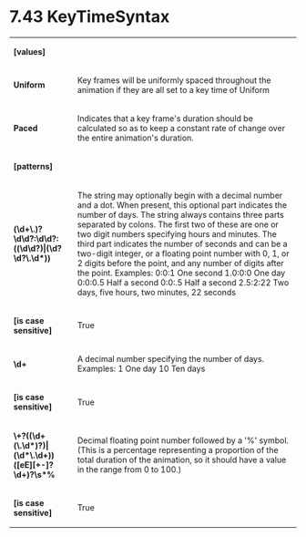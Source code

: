 <html dir="LTR" xmlns:mshelp="http://msdn.microsoft.com/mshelp" xmlns:ddue="http://ddue.schemas.microsoft.com/authoring/2003/5" xmlns:xlink="http://www.w3.org/1999/xlink" xmlns:tool="http://www.microsoft.com/tooltip"><body><input type="hidden" id="userDataCache" class="userDataStyle"><input type="hidden" id="hiddenScrollOffset"><img id="dropDownImage" style="display:none; height:0; width:0;" src="../local/drpdown.gif"><img id="dropDownHoverImage" style="display:none; height:0; width:0;" src="../local/drpdown_orange.gif"><img id="collapseImage" style="display:none; height:0; width:0;" src="../local/collapse.gif"><img id="expandImage" style="display:none; height:0; width:0;" src="../local/exp.gif"><img id="collapseAllImage" style="display:none; height:0; width:0;" src="../local/collall.gif"><img id="expandAllImage" style="display:none; height:0; width:0;" src="../local/expall.gif"><img id="copyImage" style="display:none; height:0; width:0;" src="../local/copycode.gif"><img id="copyHoverImage" style="display:none; height:0; width:0;" src="../local/copycodeHighlight.gif"><div id="header"><h1 class="heading">7.43 KeyTimeSyntax</h1></div><div id="mainSection"><div id="mainBody"><div id="allHistory" class="saveHistory" onsave="saveAll()" onload="loadAll()"></div>




<p xmlns:wsd="http://wsdev.schemas.microsoft.com/authoring/2008/2" xmlns:msxsl="urn:schemas-microsoft-com:xslt" xmlns:script="urn:script" xmlns:build="urn:build">
<div id="sectionSection0" class="section" name="collapseableSection"><content xmlns="http://ddue.schemas.microsoft.com/authoring/2003/5" xmlns:wsd="http://wsdev.schemas.microsoft.com/authoring/2008/2" xmlns:msxsl="urn:schemas-microsoft-com:xslt" xmlns:script="urn:script" xmlns:build="urn:build">
				</content></div><div id="sectionSection1" class="section" name="collapseableSection"><content xmlns="http://ddue.schemas.microsoft.com/authoring/2003/5" xmlns:wsd="http://wsdev.schemas.microsoft.com/authoring/2008/2" xmlns:msxsl="urn:schemas-microsoft-com:xslt" xmlns:script="urn:script" xmlns:build="urn:build">
					<p xmlns=""><b></b></p><table class="ProtocolAuthoredTable" xmlns=""><tr>
								<td>
									<p>
										<b>[values]</b>
									</p>
								</td>
								<td>
								</td>
							</tr><tr>
							<td>
								<p>
									<b>Uniform</b>
								</p>
							</td>
							<td>
								<p>Key frames will be uniformly spaced throughout the animation if they are all set to a key time of Uniform</p>
							</td>
						</tr><tr>
							<td>
								<p>
									<b>Paced</b>
								</p>
							</td>
							<td>
								<p>Indicates that a key frame's duration should be calculated so as to keep a constant rate of change over the entire animation's duration.</p>
							</td>
						</tr><tr>
							<td>
								<p>
									<b>[patterns]</b>
								</p>
							</td>
							<td>
							</td>
						</tr><tr>
							<td>
								<p>
									<b>(\d+\.)?\d\d?:\d\d?:((\d\d?)|(\d?\d?\.\d*))</b>
								</p>
							</td>
							<td>
								<p>The string may optionally begin with a decimal number and a dot. When present, this optional part indicates the number of days. The string always contains three parts separated by colons. The first two of these are one or two digit numbers specifying hours and minutes. The third part indicates the number of seconds and can be a two-digit integer, or a floating point number with 0, 1, or 2 digits before the point, and any number of digits after the point. Examples: 0:0:1 One second 1.0:0:0 One day 0:0:0.5 Half a second 0:0:.5 Half a second 2.5:2:22 Two days, five hours, two minutes, 22 seconds</p>
							</td>
						</tr><tr>
							<td>
								<p>
									<b>[is case sensitive]</b>
								</p>
							</td>
							<td>
								<p>True</p>
							</td>
						</tr><tr>
							<td>
								<p>
									<b>\d+</b>
								</p>
							</td>
							<td>
								<p>A decimal number specifying the number of days. Examples: 1 One day 10 Ten days</p>
							</td>
						</tr><tr>
							<td>
								<p>
									<b>[is case sensitive]</b>
								</p>
							</td>
							<td>
								<p>True</p>
							</td>
						</tr><tr>
							<td>
								<p>
									<b>\+?((\d+(\.\d*)?)|(\d*\.\d+))([eE][+-]?\d+)?\s*%</b>
								</p>
							</td>
							<td>
								<p>Decimal floating point number followed by a '%' symbol. (This is a percentage representing a proportion of the total duration of the animation, so it should have a value in the range from 0 to 100.)</p>
							</td>
						</tr><tr>
							<td>
								<p>
									<b>[is case sensitive]</b>
								</p>
							</td>
							<td>
								<p>True</p>
							</td>
						</tr></table>
				</content></div><!--[if gte IE 5]>
			<tool:tip element="languageFilterToolTip" avoidmouse="false"/>
		<![endif]--></div><a name="feedback"></a><span></span></div></body></html>